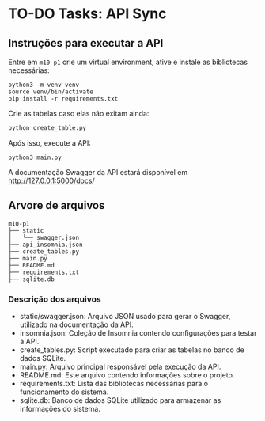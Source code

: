 # TO-DO Tasks: API Sync

## Instruções para executar a API

Entre em `m10-p1` crie um virtual environment, ative e instale as bibliotecas necessárias:

```
python3 -m venv venv
source venv/bin/activate
pip install -r requirements.txt
```

Crie as tabelas caso elas não exitam ainda:

```python
python create_table.py
```

Após isso, execute a API:

```
python3 main.py
```

A documentação Swagger da API estará disponível em http://127.0.0.1:5000/docs/

## Arvore de arquivos

```
m10-p1
├── static
│   └── swagger.json
├── api_insomnia.json
├── create_tables.py
├── main.py
├── README.md
├── requirements.txt
├── sqlite.db

```

### Descrição dos arquivos

- static/swagger.json: Arquivo JSON usado para gerar o Swagger, utilizado na documentação da API.
- insomnia.json: Coleção de Insomnia contendo configurações para testar a API.
- create_tables.py: Script executado para criar as tabelas no banco de dados SQLite.
- main.py: Arquivo principal responsável pela execução da API.
- README.md: Este arquivo contendo informações sobre o projeto.
- requirements.txt: Lista das bibliotecas necessárias para o funcionamento do sistema.
- sqlite.db: Banco de dados SQLite utilizado para armazenar as informações do sistema.
